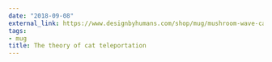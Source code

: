 ```yaml
---
date: "2018-09-08"
external_link: https://www.designbyhumans.com/shop/mug/mushroom-wave-cat-duality-and-the-principle-of-cat-teleportation/995692/
tags:
- mug
title: The theory of cat teleportation
---
```


